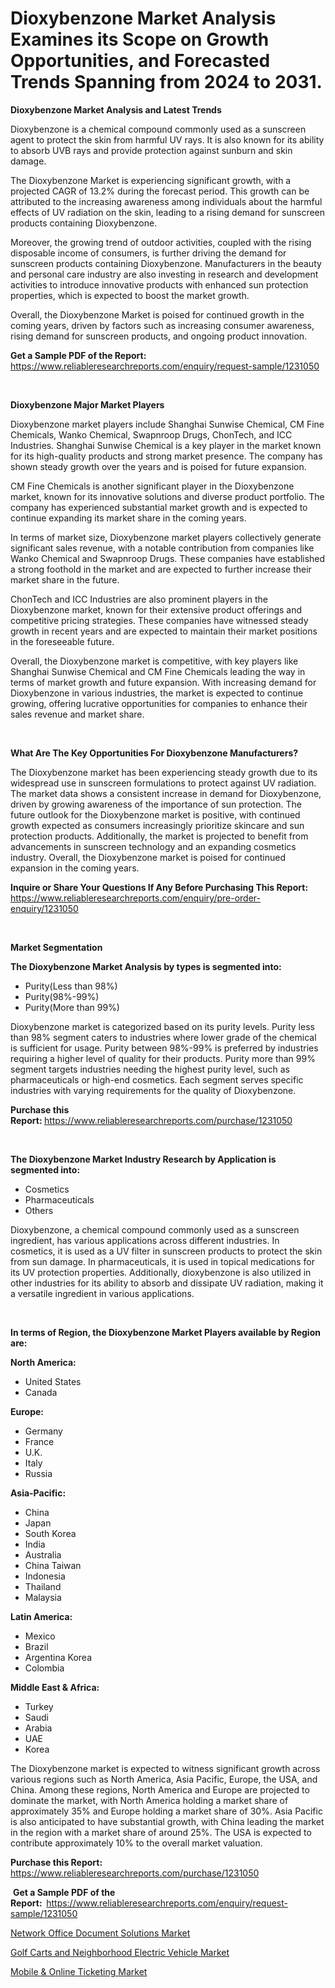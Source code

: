 <p><h1>Dioxybenzone Market Analysis Examines its Scope on Growth Opportunities, and Forecasted Trends Spanning from 2024 to 2031.</h1></p><p><strong>Dioxybenzone Market Analysis and Latest Trends</strong></p>
<p><p>Dioxybenzone is a chemical compound commonly used as a sunscreen agent to protect the skin from harmful UV rays. It is also known for its ability to absorb UVB rays and provide protection against sunburn and skin damage.</p><p>The Dioxybenzone Market is experiencing significant growth, with a projected CAGR of 13.2% during the forecast period. This growth can be attributed to the increasing awareness among individuals about the harmful effects of UV radiation on the skin, leading to a rising demand for sunscreen products containing Dioxybenzone.</p><p>Moreover, the growing trend of outdoor activities, coupled with the rising disposable income of consumers, is further driving the demand for sunscreen products containing Dioxybenzone. Manufacturers in the beauty and personal care industry are also investing in research and development activities to introduce innovative products with enhanced sun protection properties, which is expected to boost the market growth.</p><p>Overall, the Dioxybenzone Market is poised for continued growth in the coming years, driven by factors such as increasing consumer awareness, rising demand for sunscreen products, and ongoing product innovation.</p></p>
<p><strong>Get a Sample PDF of the Report:&nbsp;</strong> <a href="https://www.reliableresearchreports.com/enquiry/request-sample/1231050">https://www.reliableresearchreports.com/enquiry/request-sample/1231050</a></p>
<p>&nbsp;</p>
<p><strong>Dioxybenzone Major Market Players</strong></p>
<p><p>Dioxybenzone market players include Shanghai Sunwise Chemical, CM Fine Chemicals, Wanko Chemical, Swapnroop Drugs, ChonTech, and ICC Industries. Shanghai Sunwise Chemical is a key player in the market known for its high-quality products and strong market presence. The company has shown steady growth over the years and is poised for future expansion.</p><p>CM Fine Chemicals is another significant player in the Dioxybenzone market, known for its innovative solutions and diverse product portfolio. The company has experienced substantial market growth and is expected to continue expanding its market share in the coming years.</p><p>In terms of market size, Dioxybenzone market players collectively generate significant sales revenue, with a notable contribution from companies like Wanko Chemical and Swapnroop Drugs. These companies have established a strong foothold in the market and are expected to further increase their market share in the future.</p><p>ChonTech and ICC Industries are also prominent players in the Dioxybenzone market, known for their extensive product offerings and competitive pricing strategies. These companies have witnessed steady growth in recent years and are expected to maintain their market positions in the foreseeable future.</p><p>Overall, the Dioxybenzone market is competitive, with key players like Shanghai Sunwise Chemical and CM Fine Chemicals leading the way in terms of market growth and future expansion. With increasing demand for Dioxybenzone in various industries, the market is expected to continue growing, offering lucrative opportunities for companies to enhance their sales revenue and market share.</p></p>
<p>&nbsp;</p>
<p><strong>What Are The Key Opportunities For Dioxybenzone Manufacturers?</strong></p>
<p><p>The Dioxybenzone market has been experiencing steady growth due to its widespread use in sunscreen formulations to protect against UV radiation. The market data shows a consistent increase in demand for Dioxybenzone, driven by growing awareness of the importance of sun protection. The future outlook for the Dioxybenzone market is positive, with continued growth expected as consumers increasingly prioritize skincare and sun protection products. Additionally, the market is projected to benefit from advancements in sunscreen technology and an expanding cosmetics industry. Overall, the Dioxybenzone market is poised for continued expansion in the coming years.</p></p>
<p><strong>Inquire or Share Your Questions If Any Before Purchasing This Report:</strong> <a href="https://www.reliableresearchreports.com/enquiry/pre-order-enquiry/1231050">https://www.reliableresearchreports.com/enquiry/pre-order-enquiry/1231050</a></p>
<p>&nbsp;</p>
<p><strong>Market Segmentation</strong></p>
<p><strong>The Dioxybenzone Market Analysis by types is segmented into:</strong></p>
<p><ul><li>Purity(Less than 98%)</li><li>Purity(98%-99%)</li><li>Purity(More than 99%)</li></ul></p>
<p><p>Dioxybenzone market is categorized based on its purity levels. Purity less than 98% segment caters to industries where lower grade of the chemical is sufficient for usage. Purity between 98%-99% is preferred by industries requiring a higher level of quality for their products. Purity more than 99% segment targets industries needing the highest purity level, such as pharmaceuticals or high-end cosmetics. Each segment serves specific industries with varying requirements for the quality of Dioxybenzone.</p></p>
<p><strong>Purchase this Report:&nbsp;</strong><a href="https://www.reliableresearchreports.com/purchase/1231050">https://www.reliableresearchreports.com/purchase/1231050</a></p>
<p>&nbsp;</p>
<p><strong>The Dioxybenzone Market Industry Research by Application is segmented into:</strong></p>
<p><ul><li>Cosmetics</li><li>Pharmaceuticals</li><li>Others</li></ul></p>
<p><p>Dioxybenzone, a chemical compound commonly used as a sunscreen ingredient, has various applications across different industries. In cosmetics, it is used as a UV filter in sunscreen products to protect the skin from sun damage. In pharmaceuticals, it is used in topical medications for its UV protection properties. Additionally, dioxybenzone is also utilized in other industries for its ability to absorb and dissipate UV radiation, making it a versatile ingredient in various applications.</p></p>
<p>&nbsp;</p>
<p><strong>In terms of Region, the Dioxybenzone Market Players available by Region are:</strong></p>
<p>
    <p> <strong> North America: </strong>
        <ul>
            <li>United States</li>
            <li>Canada</li>
        </ul>
        </p> 
    <p> <strong> Europe: </strong>
        <ul>
            <li>Germany</li>
            <li>France</li>
            <li>U.K.</li>
            <li>Italy</li>
            <li>Russia</li>
        </ul>
        </p> 
    <p> <strong> Asia-Pacific: </strong>
        <ul>
            <li>China</li>
            <li>Japan</li>
            <li>South Korea</li>
            <li>India</li>
            <li>Australia</li>
            <li>China Taiwan</li>
            <li>Indonesia</li>
            <li>Thailand</li>
            <li>Malaysia</li>
        </ul>
        </p> 
    <p> <strong> Latin America: </strong>
        <ul>
            <li>Mexico</li>
            <li>Brazil</li>
            <li>Argentina Korea</li>
            <li>Colombia</li>
        </ul>
        </p> 
    <p> <strong> Middle East & Africa: </strong>
        <ul>
            <li>Turkey</li>
            <li>Saudi</li>
            <li>Arabia</li>
            <li>UAE</li>
            <li>Korea</li>
        </ul>
    </p>
    </p>
<p><p>The Dioxybenzone market is expected to witness significant growth across various regions such as North America, Asia Pacific, Europe, the USA, and China. Among these regions, North America and Europe are projected to dominate the market, with North America holding a market share of approximately 35% and Europe holding a market share of 30%. Asia Pacific is also anticipated to have substantial growth, with China leading the market in the region with a market share of around 25%. The USA is expected to contribute approximately 10% to the overall market valuation.</p></p>
<p><strong>Purchase this Report: </strong><a href="https://www.reliableresearchreports.com/purchase/1231050">https://www.reliableresearchreports.com/purchase/1231050</a></p>
<p>&nbsp;<strong>Get a Sample PDF of the Report:&nbsp;&nbsp;</strong><a href="https://www.reliableresearchreports.com/enquiry/request-sample/1231050">https://www.reliableresearchreports.com/enquiry/request-sample/1231050</a></p>
<p><strong></strong></p>
<p><p><a href="https://view.publitas.com/reportprime-1/network-office-document-solutions-market-size-and-growth-market-segmentation-regional-and-country-breakdowns-and-market-trends-for-period-from-2023-2030/">Network Office Document Solutions Market</a></p><p><a href="https://view.publitas.com/reportprime-1/golf-carts-and-neighborhood-electric-vehicle-market-size-focuses-on-market-dynamics-in-depth-analysis-and-future-projections-of-its-market-forecasted-for-period-from-2023-to-2030/">Golf Carts and Neighborhood Electric Vehicle Market</a></p><p><a href="https://view.publitas.com/reportprime-1/mobile-online-ticketing-market-offers-provide-insightful-data-for-the-time-period-from-2023-to-2030-and-also-provide-analysis-based-on-application-type-and-region/">Mobile & Online Ticketing Market</a></p></p>